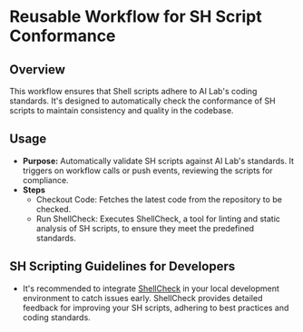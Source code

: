 # Reusable Workflow for SH Script Conformance

## Overview

This workflow ensures that Shell scripts adhere to AI Lab's coding standards.
It's designed to automatically check the conformance of SH scripts to maintain
consistency and quality in the codebase.

## Usage

- **Purpose:** Automatically validate SH scripts against AI Lab's standards. It
  triggers on workflow calls or push events, reviewing the scripts for
  compliance.
- **Steps**
  - Checkout Code: Fetches the latest code from the repository to be checked.
  - Run ShellCheck: Executes ShellCheck, a tool for linting and static analysis
    of SH scripts, to ensure they meet the predefined standards.

## SH Scripting Guidelines for Developers

- It's recommended to integrate
  [ShellCheck](https://github.com/koalaman/shellcheck) in your local development
  environment to catch issues early. ShellCheck provides detailed feedback for
  improving your SH scripts, adhering to best practices and coding standards.
